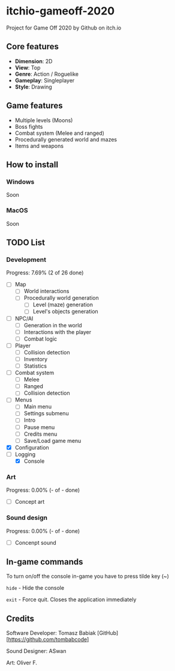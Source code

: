 # itchio-gameoff-2020

Project for Game Off 2020 by Github on itch.io

## Core features

-   **Dimension**: 2D
-   **View**: Top
-   **Genre**: Action / Roguelike
-   **Gameplay**: Singleplayer
-   **Style**: Drawing

## Game features

-   Multiple levels (Moons)
-   Boss fights
-   Combat system (Melee and ranged)
-   Procedurally generated world and mazes
-   Items and weapons

## How to install
### Windows
Soon

### MacOS
Soon

## TODO List

### Development

Progress: 7.69% (2 of 26 done)

-   [ ] Map
	- [ ] World interactions
	- [ ] Procedurally world generation
		- [ ] Level (maze) generation
		- [ ] Level's objects generation
-	[ ] NPC/AI
	- [ ] Generation in the world
	- [ ] Interactions with the player
	- [ ] Combat logic
-   [ ] Player
	- [ ] Collision detection
	- [ ] Inventory
	- [ ] Statistics
-   [ ] Combat system
	- [ ] Melee
	- [ ] Ranged
	- [ ] Collision detection
-   [ ] Menus
	- [ ] Main menu
	- [ ] Settings submenu
	- [ ] Intro
	- [ ] Pause menu
	- [ ] Credits menu
	- [ ] Save/Load game menu
-   [x] Configuration
-   [ ] Logging
	- [x] Console

### Art

Progress: 0.00% (- of - done)

-   [ ] Concept art

### Sound design

Progress: 0.00% (- of - done)

-   [ ] Concenpt sound

## In-game commands

To turn on/off the console in-game you have to press tilde key (~)

`hide` - Hide the console

`exit` - Force quit. Closes the application immediately

## Credits

Software Developer: Tomasz Babiak [GitHub][https://github.com/tombabcode]

Sound Designer: ASwan

Art: Oliver F.
